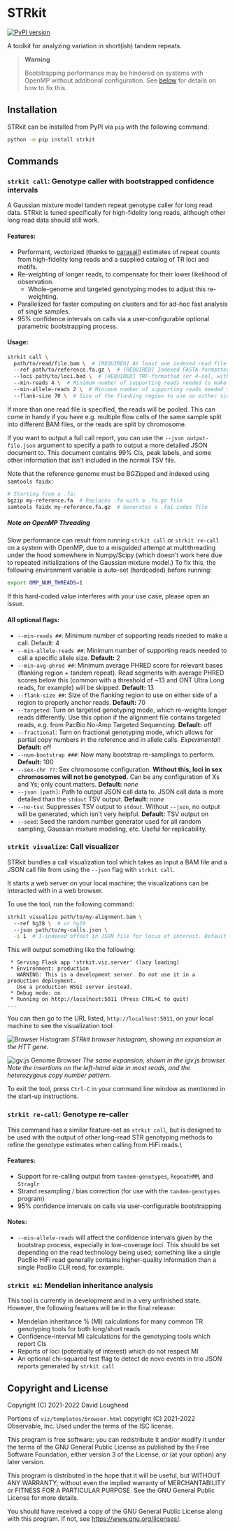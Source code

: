 # STRkit

[![PyPI version](https://badge.fury.io/py/strkit.svg)](https://badge.fury.io/py/strkit)

A toolkit for analyzing variation in short(ish) tandem repeats.

> **Warning**
> 
> Bootstrapping performance may be hindered on systems with OpenMP without
> additional configuration. See [below](#note-on-openmp-threading) for details
> on how to fix this.


## Installation

STRkit can be installed from PyPI via `pip` with the following command:

```bash
python -m pip install strkit
```


## Commands

### `strkit call`: Genotype caller with bootstrapped confidence intervals

A Gaussian mixture model tandem repeat genotype caller for long read data.
STRkit is tuned specifically for high-fidelity long reads, although other 
long read data should still work.

#### Features:

* Performant, vectorized (thanks to [parasail](https://github.com/jeffdaily/parasail))
  estimates of repeat counts from high-fidelity long reads and a supplied 
  catalog of TR loci and motifs.
* Re-weighting of longer reads, to compensate for their lower likelihood of observation.
  * Whole-genome and targeted genotyping modes to adjust this re-weighting.
* Parallelized for faster computing on clusters and for ad-hoc fast analysis of single samples.
* 95% confidence intervals on calls via a user-configurable optional parametric bootstrapping process.


#### Usage:

```bash
strkit call \
  path/to/read/file.bam \  # [REQUIRED] At least one indexed read file (BAM/CRAM)
  --ref path/to/reference.fa.gz \  # [REQUIRED] Indexed FASTA-formatted reference genome
  --loci path/to/loci.bed \  # [REQUIRED] TRF-formatted (or 4-col, with motif as last column) list of loci to genotype
  --min-reads 4 \  # Minimum number of supporting reads needed to make a call
  --min-allele-reads 2 \  # Minimum number of supporting reads needed to call a specific allele size 
  --flank-size 70 \  # Size of the flanking region to use on either side of a region to properly anchor reads
```

If more than one read file is specified, the reads will be pooled. This can come in handy if you
have e.g. multiple flow cells of the same sample split into different BAM files, or the reads are
split by chromosome.

If you want to output a full call report, you can use the `--json output-file.json` argument to
specify a path to output a more detailed JSON document to. This document contains 99% CIs, peak
labels, and some other information that isn't included in the normal TSV file.

Note that the reference genome must be BGZipped and indexed using `samtools faidx`:

```bash
# Starting from a .fa:
bgzip my-reference.fa  # Replaces .fa with a .fa.gz file
samtools faidx my-reference.fa.gz  # Generates a .fai index file
```

##### Note on OpenMP Threading

Slow performance can result from running `strkit call` or `strkit re-call` on a system with OpenMP, 
due to a misguided  attempt at multithreading under the hood somewhere in Numpy/Scipy (which doesn't work 
here due to  repeated initializations of the Gaussian mixture model.) To fix this, the following
environment variable is auto-set (hardcoded) before running:

```bash
export OMP_NUM_THREADS=1
```

If this hard-coded value interferes with your use case, please open an issue.


#### All optional flags:

* `--min-reads ##`: Minimum number of supporting reads needed to make a call. Default: 4
* `--min-allele-reads ##`: Minimum number of supporting reads needed to call a specific allele size. 
  **Default:** 2
* `--min-avg-phred ##`: Minimum average PHRED score for relevant bases (flanking region + tandem repeat).
  Read segments with average PHRED scores below this (common with a threshold of ~13 and ONT Ultra Long reads, 
  for example) will be skipped. **Default:** 13
* `--flank-size ##`: Size of the flanking region to use on either side of a region to properly anchor reads. 
  **Default:** 70
* `--targeted`: Turn on targeted genotyping mode, which re-weights longer reads differently. Use this option if
  the alignment file contains targeted reads, e.g. from PacBio No-Amp Targeted Sequencing. **Default:** off
* `--fractional`: Turn on fractional genotyping mode, which allows for partial copy numbers in the reference and in
  allele calls. *Experimental!* **Default:** off
* `--num-bootstrap ###`: Now many bootstrap re-samplings to perform. **Default:** 100
* `--sex-chr ??`: Sex chromosome configuration. **Without this, loci in sex chromosomes will not be genotyped.**
  Can be any configuration of Xs and Ys; only count matters. **Default:** *none*
* `--json [path]`: Path to output JSON call data to. JSON call data is more detailed than the `stdout` TSV output.
  **Default:** *none*
* `--no-tsv`: Suppresses TSV output to `stdout`. Without `--json`, no output will be generated, which isn't very 
  helpful. **Default:** TSV output on
* `--seed`: Seed the random number generator used for all random sampling, Gaussian mixture modeling, etc. 
  Useful for replicability.


### `strkit visualize`: Call visualizer

STRkit bundles a call visualization tool which takes as input a BAM file and
a JSON call file from using the `--json` flag with `strkit call`.

It starts a web server on your local machine; the visualizations can be 
interacted with in a web browser.

To use the tool, run the following command:

```bash
strkit visualize path/to/my-alignment.bam \ 
  --ref hg38 \  # or hg19
  --json path/to/my-calls.json \
  -i 1  # 1-indexed offset in JSON file for locus of interest. Default is 1 if left out.
```

This will output something like the following:

```
 * Serving Flask app 'strkit.viz.server' (lazy loading)
 * Environment: production
   WARNING: This is a development server. Do not use it in a production deployment.
   Use a production WSGI server instead.
 * Debug mode: on
 * Running on http://localhost:5011 (Press CTRL+C to quit)
...
```

You can then go to the URL listed, `http://localhost:5011`, on your local machine
to see the visualization tool:

![Browser Histogram](./docs/images/browser_hist.png)
*STRkit browser histogram, showing an expansion in the HTT gene.*

![igv.js Genome Browser](./docs/images/browser_igv.png)
*The same expansion, shown in the igv.js browser. Note the insertions on
the left-hand side in most reads, and the heterozygous copy number pattern.*

To exit the tool, press `Ctrl-C` in your command line window as mentioned in 
the start-up instructions.


### `strkit re-call`: Genotype re-caller

This command has a similar feature-set as `strkit call`, but is designed to
be used with the output of other long-read STR genotyping methods to refine
the genotype estimates when calling from HiFi reads.\

#### Features:

* Support for re-calling output from `tandem-genotypes`, `RepeatHMM`, and `Straglr`
* Strand resampling / bias correction (for use with the `tandem-genotypes` program)
* 95% confidence intervals on calls via user-configurable bootstrapping

#### Notes:

* `--min-allele-reads` will affect the confidence intervals given by the bootstrap process,
  especially in low-coverage loci. This should be set depending on the read technology being used;
  something like a single PacBio HiFi read generally contains higher-quality information than a single
  PacBio CLR read, for example.



### `strkit mi`: Mendelian inheritance analysis

This tool is currently in development and in a very unfinished state. However, the following features
will be in the final release:

* Mendelian inheritance % (MI) calculations for many common TR genotyping tools for both long/short reads
* Confidence-interval MI calculations for the genotyping tools which report CIs
* Reports of loci (potentially of interest) which do not respect MI
* An optional chi-squared test flag to detect de novo events in trio JSON reports generated by `strkit call`



## Copyright and License

Copyright (C) 2021-2022  David Lougheed

Portions of `viz/templates/browser.html` copyright (C) 2021-2022  Observable, Inc.
Used under the terms of the ISC license.

This program is free software: you can redistribute it and/or modify
it under the terms of the GNU General Public License as published by
the Free Software Foundation, either version 3 of the License, or
(at your option) any later version.

This program is distributed in the hope that it will be useful,
but WITHOUT ANY WARRANTY; without even the implied warranty of
MERCHANTABILITY or FITNESS FOR A PARTICULAR PURPOSE.  See the
GNU General Public License for more details.

You should have received a copy of the GNU General Public License
along with this program.  If not, see <https://www.gnu.org/licenses/>.
